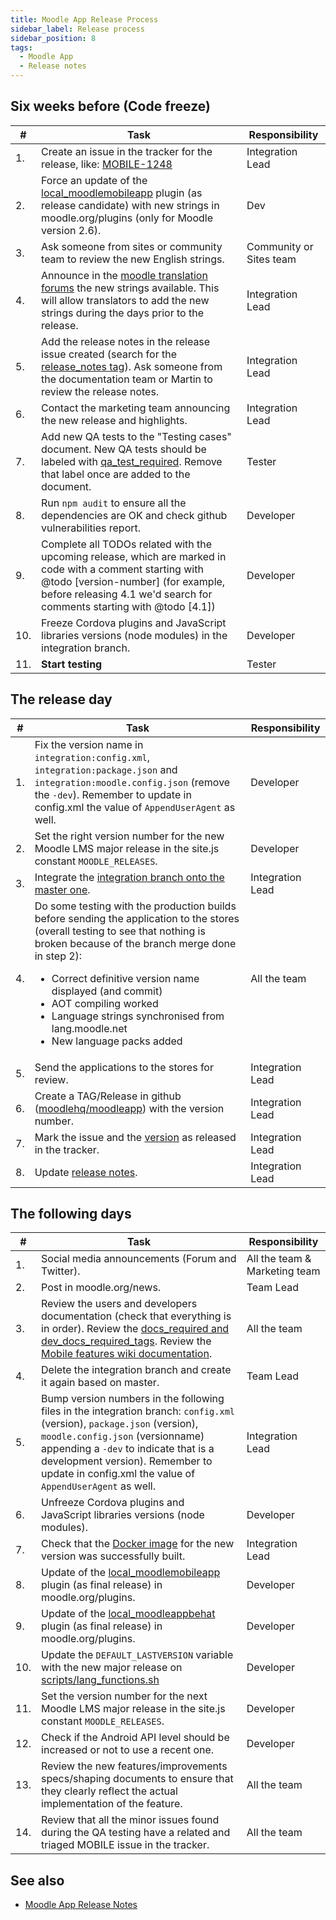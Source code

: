 ```yaml
---
title: Moodle App Release Process
sidebar_label: Release process
sidebar_position: 8
tags:
  - Moodle App
  - Release notes
---
```


## Six weeks before (Code freeze)

| **#** | **Task** | **Responsibility** |
|---|---|---|
| 1. | Create an issue in the tracker for the release, like: [MOBILE-1248](https://tracker.moodle.org/browse/MOBILE-1248) | Integration Lead |
| 2. | Force an update of the [local_moodlemobileapp](https://moodle.org/plugins/view.php?id=997) plugin (as release candidate) with new strings in moodle.org/plugins (only for Moodle version 2.6). | Dev |
| 3. | Ask someone from sites or community team to review the new English strings. | Community or Sites team |
| 4. | Announce in the [moodle translation forums](https://lang.moodle.org/mod/forum/view.php?id=5) the new strings available. This will allow translators to add the new strings during the days prior to the release. | Integration Lead |
| 5. | Add the release notes in the release issue created (search for the [release_notes tag](https://tracker.moodle.org/issues/?jql=project%20%3D%20MOBILE%20AND%20labels%20%3D%20release_notes)). Ask someone from the documentation team or Martin to review the release notes. | Integration Lead |
| 6. | Contact the marketing team announcing the new release and highlights. | Integration Lead |
| 7. | Add new QA tests to the "Testing cases" document. New QA tests should be labeled with [qa_test_required](https://tracker.moodle.org/issues/?jql=project%20%3D%20MOBILE%20AND%20resolution%20in%20(Unresolved%2C%20Fixed)%20AND%20labels%20%3D%20qa_test_required%20ORDER%20BY%20priority%20DESC%2C%20updated%20DESC). Remove that label once are added to the document. | Tester |
| 8. | Run `npm audit` to ensure all the dependencies are OK and check github vulnerabilities report. | Developer |
| 9. | Complete all TODOs related with the upcoming release, which are marked in code with a comment starting with @todo [version-number] (for example, before releasing 4.1 we'd search for comments starting with @todo [4.1]) | Developer |
| 10. | Freeze Cordova plugins and JavaScript libraries versions (node modules) in the integration branch. | Developer |
| 11. | **Start testing** | Tester |

## The release day

| **#** | **Task** | **Responsibility** |
|---|---|---|
| 1. | Fix the version name in `integration:config.xml`, `integration:package.json` and `integration:moodle.config.json` (remove the `-dev`). Remember to update in config.xml the value of `AppendUserAgent` as well. | Developer |
| 2. | Set the right version number for the new Moodle LMS major release in the site.js constant `MOODLE_RELEASES`. | Developer |
| 3. | Integrate the [integration branch onto the master one](https://github.com/moodlehq/moodleapp/compare/master...integration). | Integration Lead |
| 4. | Do some testing with the production builds before sending the application to the stores (overall testing to see that nothing is broken because of the branch merge done in step 2): <ul><li>Correct definitive version name displayed (and commit)</li><li>AOT compiling worked</li><li>Language strings synchronised from lang.moodle.net</li><li>New language packs added</li></ul> | All the team |
| 5. | Send the applications to the stores for review. | Integration Lead |
| 6. | Create a TAG/Release in github ([moodlehq/moodleapp](https://github.com/moodlehq/moodleapp/releases)) with the version number. | Integration Lead |
| 7. | Mark the issue and the [version](https://tracker.moodle.org/projects/MOBILE?selectedItem=com.atlassian.jira.jira-projects-plugin:release-page) as released in the tracker. | Integration Lead |
| 8. | Update [release notes](../../app_releases.md). | Integration Lead |

## The following days

| **#** | **Task** | **Responsibility** |
|---|---|---|
| 1. | Social media announcements (Forum and Twitter). | All the team & Marketing team |
| 2. | Post in moodle.org/news. | Team Lead |
| 3. | Review the users and developers documentation (check that everything is in order). Review the [docs_required and dev_docs_required_tags](https://tracker.moodle.org/issues/?jql=project%20%3D%20MOBILE%20AND%20labels%20in%20%28docs_required%2C%20dev_docs_required%29). Review the [Mobile features wiki documentation](https://docs.moodle.org/en/Moodle_Mobile_features). | All the team |
| 4. | Delete the integration branch and create it again based on master. | Team Lead |
| 5. | Bump version numbers in the following files in the integration branch: `config.xml` (version), `package.json` (version), `moodle.config.json` (versionname) appending a `-dev` to indicate that is a development version). Remember to update in config.xml the value of `AppendUserAgent` as well. | Integration Lead |
| 6. | Unfreeze Cordova plugins and JavaScript libraries versions (node modules). | Developer |
| 7. | Check that the [Docker image](https://cloud.docker.com/u/moodlehq/repository/docker/moodlehq/moodleapp/general) for the new version was successfully built. | Integration Lead |
| 8. | Update of the [local_moodlemobileapp](https://moodle.org/plugins/view.php?id=997) plugin (as final release) in moodle.org/plugins. | Developer |
| 9. | Update of the [local_moodleappbehat](https://github.com/moodlehq/moodle-local_moodleappbehat/) plugin (as final release) in moodle.org/plugins. | Developer |
| 10. | Update the `DEFAULT_LASTVERSION` variable with the new major release on [scripts/lang_functions.sh](https://github.com/moodlehq/moodleapp/blob/master/scripts/lang_functions.sh) | Developer |
| 11. | Set the version number for the next Moodle LMS major release in the site.js constant `MOODLE_RELEASES`. | Developer |
| 12. | Check if the Android API level should be increased or not to use a recent one. | Developer |
| 13. | Review the new features/improvements specs/shaping documents to ensure that they clearly reflect the actual implementation of the feature. | All the team |
| 14. | Review that all the minor issues found during the QA testing have a related and triaged MOBILE issue in the tracker. | All the team |

## See also

- [Moodle App Release Notes](../../app_releases.md)
